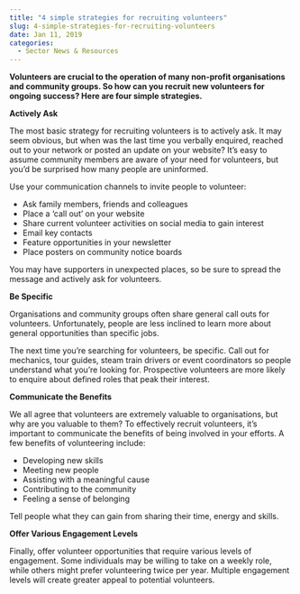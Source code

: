 ```yaml
---
title: "4 simple strategies for recruiting volunteers"
slug: 4-simple-strategies-for-recruiting-volunteers
date: Jan 11, 2019
categories:
  - Sector News & Resources
---
```



**Volunteers are crucial to the operation of many non-profit organisations and community groups. So how can you recruit new volunteers for ongoing success? Here are four simple strategies.**

**Actively Ask**

The most basic strategy for recruiting volunteers is to actively ask. It may seem obvious, but when was the last time you verbally enquired, reached out to your network or posted an update on your website? It’s easy to assume community members are aware of your need for volunteers, but you’d be surprised how many people are uninformed.

Use your communication channels to invite people to volunteer:

* Ask family members, friends and colleagues
* Place a ‘call out’ on your website
* Share current volunteer activities on social media to gain interest
* Email key contacts
* Feature opportunities in your newsletter
* Place posters on community notice boards

You may have supporters in unexpected places, so be sure to spread the message and actively ask for volunteers.

**Be Specific**

Organisations and community groups often share general call outs for volunteers. Unfortunately, people are less inclined to learn more about general opportunities than specific jobs.

The next time you’re searching for volunteers, be specific. Call out for mechanics, tour guides, steam train drivers or event coordinators so people understand what you’re looking for. Prospective volunteers are more likely to enquire about defined roles that peak their interest.

**Communicate the Benefits**

We all agree that volunteers are extremely valuable to organisations, but why are you valuable to them? To effectively recruit volunteers, it’s important to communicate the benefits of being involved in your efforts. A few benefits of volunteering include:

* Developing new skills
* Meeting new people
* Assisting with a meaningful cause
* Contributing to the community
* Feeling a sense of belonging

Tell people what they can gain from sharing their time, energy and skills.

**Offer Various Engagement Levels**

Finally, offer volunteer opportunities that require various levels of engagement. Some individuals may be willing to take on a weekly role, while others might prefer volunteering twice per year. Multiple engagement levels will create greater appeal to potential volunteers.
